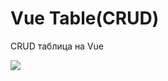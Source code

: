 <h1>Vue Table(CRUD)</h1>
<p>CRUD таблица на Vue</p>
<img src='https://i.ibb.co/hYpq4cs/table.png'/>
